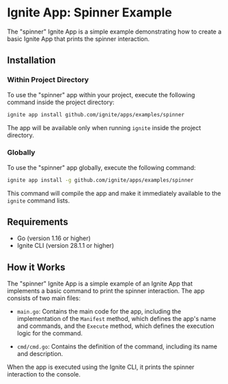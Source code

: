 # Ignite App: Spinner Example

The "spinner" Ignite App is a simple example demonstrating how to create a basic Ignite App that prints the spinner
interaction.

## Installation

### Within Project Directory

To use the "spinner" app within your project, execute the following command inside the project directory:

```bash
ignite app install github.com/ignite/apps/examples/spinner
```

The app will be available only when running `ignite` inside the project directory.

### Globally

To use the "spinner" app globally, execute the following command:

```bash
ignite app install -g github.com/ignite/apps/examples/spinner
```

This command will compile the app and make it immediately available to the `ignite` command lists.

## Requirements

- Go (version 1.16 or higher)
- Ignite CLI (version 28.1.1 or higher)

## How it Works

The "spinner" Ignite App is a simple example of an Ignite App that implements a basic command to print the spinner
interaction. The app consists of two main files:

- `main.go`: Contains the main code for the app, including the implementation of the `Manifest` method, which defines
  the app's name and commands, and the `Execute` method, which defines the execution logic for the command.

- `cmd/cmd.go`: Contains the definition of the command, including its name and description.

When the app is executed using the Ignite CLI, it prints the spinner interaction to the console.
